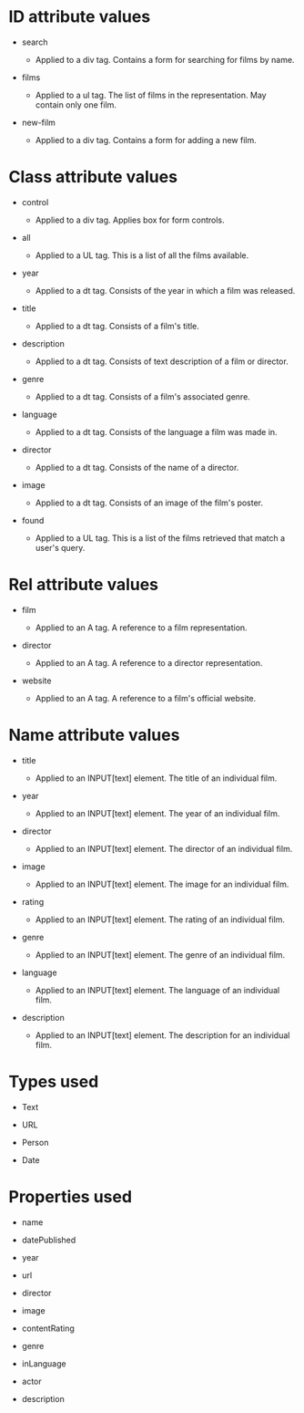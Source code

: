 # ID attribute values

* search
	* Applied to a div tag. Contains a form for searching for films by name.

* films
	* Applied to a ul tag. The list of films in the representation. May contain only one film.

* new-film
	* Applied to a div tag. Contains a form for adding a new film.

# Class attribute values

* control
	* Applied to a div tag. Applies box for form controls.

* all
	* Applied to a UL tag. This is a list of all the films available.

* year
	* Applied to a dt tag. Consists of the year in which a film was released.

* title
	* Applied to a dt tag. Consists of a film's title.

* description
	* Applied to a dt tag. Consists of text description of a film or director.

* genre
	* Applied to a dt tag. Consists of a film's associated genre.

* language
	* Applied to a dt tag. Consists of the language a film was made in.

* director
	* Applied to a dt tag. Consists of the name of a director.

* image
	* Applied to a dt tag. Consists of an image of the film's poster.

* found
	* Applied to a UL tag. This is a list of the films retrieved that match a user's query.

# Rel attribute values

* film
	* Applied to an A tag. A reference to a film representation.

* director
	* Applied to an A tag. A reference to a director representation.

* website
	* Applied to an A tag. A reference to a film's official website.

# Name attribute values

* title
	* Applied to an INPUT[text] element. The title of an individual film.

* year
	* Applied to an INPUT[text] element. The year of an individual film.

* director
	* Applied to an INPUT[text] element. The director of an individual film.

* image
	* Applied to an INPUT[text] element. The image for an individual film.

* rating
	* Applied to an INPUT[text] element. The rating of an individual film.

* genre
	* Applied to an INPUT[text] element. The genre of an individual film.

* language
	* Applied to an INPUT[text] element. The language of an individual film.

* description
	* Applied to an INPUT[text] element. The description for an individual film.

# Types used

* Text

* URL

* Person
 
* Date

# Properties used

* name

* datePublished

* year

* url

* director

* image

* contentRating

* genre

* inLanguage

* actor

* description